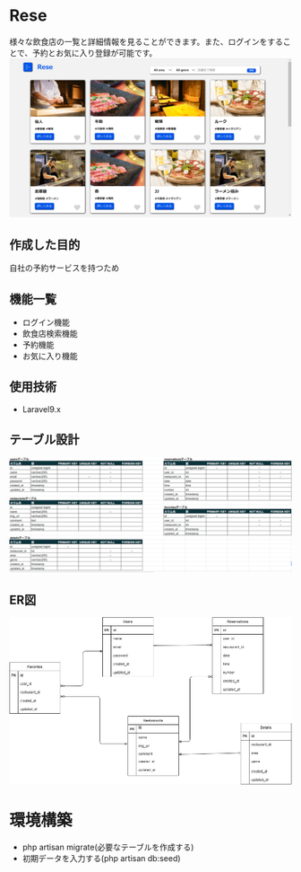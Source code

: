 # Rese
様々な飲食店の一覧と詳細情報を見ることができます。また、ログインをすることで、予約とお気に入り登録が可能です。
![Alt text](img/index.png)

## 作成した目的
自社の予約サービスを持つため

## 機能一覧
- ログイン機能
- 飲食店検索機能
- 予約機能
- お気に入り機能

## 使用技術
- Laravel9.x

## テーブル設計
![Alt text](img/table.png)

## ER図
![Alt text](img/ER.png)

# 環境構築
- php artisan migrate(必要なテーブルを作成する)
- 初期データを入力する(php artisan db:seed)

